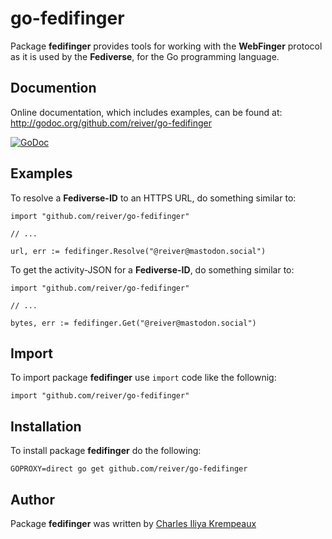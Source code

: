 # go-fedifinger

Package **fedifinger** provides tools for working with the **WebFinger** protocol as it is used by the **Fediverse**, for the Go programming language.

## Documention

Online documentation, which includes examples, can be found at: http://godoc.org/github.com/reiver/go-fedifinger

[![GoDoc](https://godoc.org/github.com/reiver/go-fedifinger?status.svg)](https://godoc.org/github.com/reiver/go-fedifinger)

## Examples

To resolve a **Fediverse-ID** to an HTTPS URL, do something similar to:

```golang
import "github.com/reiver/go-fedifinger"

// ...

url, err := fedifinger.Resolve("@reiver@mastodon.social")
```

To get the activity-JSON for a **Fediverse-ID**, do something similar to:

```golang
import "github.com/reiver/go-fedifinger"

// ...

bytes, err := fedifinger.Get("@reiver@mastodon.social")
```

## Import

To import package **fedifinger** use `import` code like the follownig:
```
import "github.com/reiver/go-fedifinger"
```

## Installation

To install package **fedifinger** do the following:
```
GOPROXY=direct go get github.com/reiver/go-fedifinger
```

## Author

Package **fedifinger** was written by [Charles Iliya Krempeaux](http://reiver.link)
